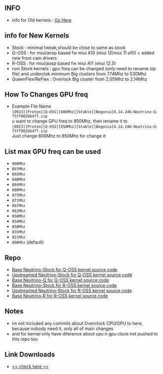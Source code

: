 ## INFO
* info for Old kernels : <a href="https://github.com/ZyCromerZ/begonia/blob/changelogs/README-old.md">Go Here</a>

## info for New Kernels
* Stock : minimal tweak,should be close to same as stock
* Q-OSS : for miui/aosp based fw miui A10 (miui 12/miui 11 a10) + added new front cam drivers
* R-OSS : for miui/aosp based fw miui A11 (miui 12.5)
* non Stock kernels : gpu freq can be changed (only need to rename zip file) and underclok minimum Big clusters from 774Mhz to 530Mhz
* QueenFlex/ReFlex : Overlock Big cluster from 2.05Mhz to 2.14Mhz


## How To Changes GPU freq
* Example File Name </br>
<code>[0923][Proton][Q-OSS][806Mhz][Stable][Begonia]4.14.246-Neutrino-Q-f5ff002bb4ff.zip</code> </br>
u want to change GPU freq to 850Mhz, then rename it to</br>
<code>[0923][Proton][Q-OSS][850Mhz][Stable][Begonia]4.14.246-Neutrino-Q-f5ff002bb4ff.zip</code></br>
Just change 806Mhz to 850Mhz for change it

## List max GPU freq can be used 
* <code>900Mhz</code>
* <code>897Mhz</code>
* <code>892Mhz</code>
* <code>888Mhz</code>
* <code>884Mhz</code>
* <code>880Mhz</code>
* <code>875Mhz</code>
* <code>871Mhz</code>
* <code>867Mhz</code>
* <code>862Mhz</code>
* <code>858Mhz</code>
* <code>854Mhz</code>
* <code>850Mhz</code>
* <code>835Mhz</code>
* <code>821Mhz</code>
* <code>806Mhz</code> (default)

## Repo
* <a href="https://github.com/ZyCromerZ/begonia/tree/new-q-oss"> Base Neutrino-Stock for Q-OSS kernel source code </a>
* <a href="https://github.com/ZyCromerZ/begonia/tree/new-q-oss-up"> Upstreamed Neutrino-Stock for Q-OSS kernel source code </a>
* <a href="https://github.com/ZyCromerZ/begonia/tree/q-oss-base-public"> Base Neutrino-Q for Q-OSS kernel source code </a>
* <a href="https://github.com/ZyCromerZ/begonia/tree/r-oss"> Base Neutrino-Stock for R-OSS kernel source code </a>
* <a href="https://github.com/ZyCromerZ/begonia/tree/r-oss-up"> Upstreamed Neutrino-Stock for R-OSS kernel source code </a>
* <a href="https://github.com/ZyCromerZ/begonia/tree/r-oss-base-public"> Base Neutrino-R for R-OSS kernel source code </a>

## Notes
* im not included any commits about Overclock CPU/GPU to here, because nobody need it, only all of main changes
* and for kernel only have diference about cpu n gpu clock not pushed to this repo too

## Link Downloads
* <a href="https://www.pling.com/p/1406315/#files-panel"> >> check here << </a>
